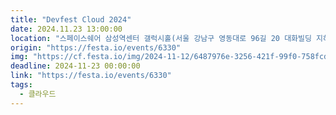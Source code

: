 ```yaml
---
title: "Devfest Cloud 2024"
date: 2024.11.23 13:00:00 
location: "스페이스쉐어 삼성역센터 갤럭시홀(서울 강남구 영동대로 96길 20 대화빌딩 지하1층, 삼성역 도보 3분)"
origin: "https://festa.io/events/6330"
img: "https://cf.festa.io/img/2024-11-12/6487976e-3256-421f-99f0-758fcd038208.jpg"
deadline: 2024-11-23 00:00:00 
link: "https://festa.io/events/6330"
tags:
  - 클라우드
---
```

